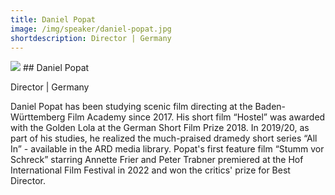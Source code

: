 ```yaml
---
title: Daniel Popat 
image: /img/speaker/daniel-popat.jpg
shortdescription: Director | Germany
---
```

<img src="/img/speaker/daniel-popat.jpg">
## Daniel Popat 

Director | Germany

Daniel Popat has been studying scenic film directing at the Baden-Württemberg Film Academy since 2017. His short film “Hostel” was awarded with the Golden Lola at the German Short Film Prize 2018. In 2019/20, as part of his studies, he realized the much-praised dramedy short series “All In” - available in the ARD media library. Popat's first feature film “Stumm vor Schreck” starring Annette Frier and Peter Trabner premiered at the Hof International Film Festival in 2022 and won the critics' prize for Best Director.